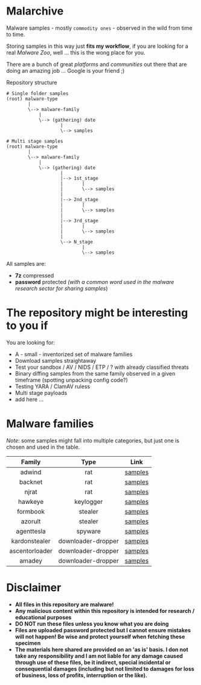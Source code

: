# Malarchive
Malware samples - mostly `commodity ones` - observed in the wild from time to time.

Storing samples in this way just **fits my workflow**, if you are looking for a real _Malware Zoo_, well ... this is the wong place for you.

There are a bunch of great _platforms_ and _communities_ out there that are doing an amazing job ... Google is your friend ;)

Repository structure
```
# Single folder samples
(root) malware-type
        |
        \--> malware-family
            |
            \--> (gathering) date
                    |
                    \--> samples

# Multi stage samples
(root) malware-type
        |
        \--> malware-family
            |
            \--> (gathering) date
                    |
                    |--> 1st_stage
                    |       |
                    |       \--> samples
                    |
                    |--> 2nd_stage
                    |       |
                    |       \--> samples
                    |
                    |--> 3rd_stage
                    |       |
                    |       \--> samples
                    |
                    \--> N_stage
                            |
                            \--> samples
```

All samples are:
 - **7z** compressed 
 - **password** protected _(with a common word used in the malware research sector for sharing samples_)

# The repository might be interesting to you if
You are looking for:
- A - small - inventorized set of malware families
- Download samples straightaway
- Test your sandbox / AV / NIDS / ETP / ? with already classified threats
- Binary diffing samples from the same family observed in a given timeframe (spotting unpacking config code?)
- Testing YARA / ClamAV ruless
- Multi stage payloads
- add here ...


# Malware families
_Note_: some samples might fall into multiple categories, but just one is chosen and used in the table.

| Family | Type | Link |
|:---:| :---:|:---:|
|adwind|rat|[samples](rat/adwind)
|backnet|rat|[samples](rat/backnet)
|njrat|rat|[samples](rat/njrat)
|hawkeye|keylogger|[samples](keylogger/hawkeye)
|formbook|stealer|[samples](stealer/formbook)
|azorult|stealer|[samples](stealer/azorult)
|agenttesla|spyware|[samples](spyware/agenttesla)
|kardonstealer|downloader-dropper|[samples](downloader-dropper/kardonstealer)
|ascentorloader|downloader-dropper|[samples](downloader-dropper/ascentorloader)
|amadey|downloader-dropper|[samples](downloader-dropper/amadey)


# Disclaimer
- **All files in this repository are malware!**
- **Any malicious content within this repository is intended for research / educational purposes**
- **DO NOT run these files unless you know what you are doing**
- **Files are uploaded password protected but I cannot ensure mistakes will not happen! Be wise and protect yourself when fetching these  specimen**
- **The materials here shared are provided on an 'as is' basis. I don not take any responsibility and I am not liable for any damage caused through use of these files, be it indirect, special incidental or consequential damages  (including but not limited to damages for loss of business, loss of profits, interruption or the like).**
